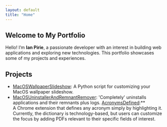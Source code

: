 ```yaml
---
layout: default
title: "Home"
---
```


## Welcome to My Portfolio

Hello! I’m **Ian Pirie**, a passionate developer with an interest in building web applications and exploring new technologies. This portfolio showcases some of my projects and experiences.

## Projects

- [MacOSWallpaperSlideshow](https://github.com/LowerJacksonMound/MacOSWallpaperSlideshow): A Python script for customizing your MacOS wallpaper slideshow.
- [MacOSUninstallerAndRemnantRemover](https://github.com/LowerJacksonMound/MacOSUninstallerAndRemnantRemover): 'Completely' uninstalls applications and their remnants plus logs.
[AcronymsDefined](https://github.com/LowerJacksonMound/AcronymsDefined):**  
  A Chrome extension that defines any acronym simply by highlighting it. Currently, the dictionary is technology-based, but users can customize the focus by adding PDFs relevant to their specific fields of interest.